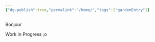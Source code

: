 ```yaml
---
{"dg-publish":true,"permalink":"/home/","tags":["gardenEntry"]}
---
```


Bonjour

Work in Progress ;o

